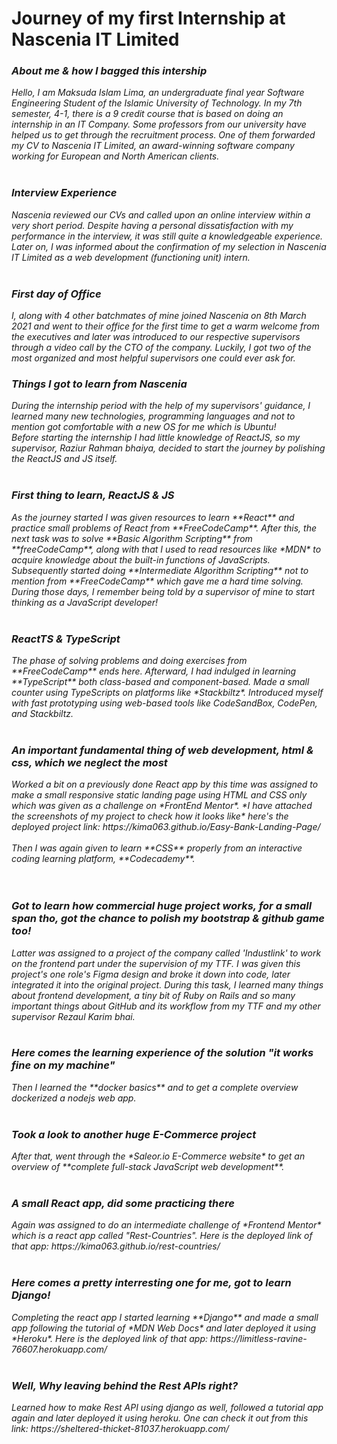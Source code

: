 <h1>Journey of my first Internship at Nascenia IT Limited</h1>

<h3> <em> About me & how I bagged this intership </h3>

Hello, I am Maksuda Islam Lima, an undergraduate final year Software Engineering Student of the Islamic University of Technology. In my 7th semester, 4-1, there is a 9 credit course that is based on doing an internship in an IT Company. Some professors from our university have helped us to get through the recruitment process. One of them forwarded my CV to Nascenia IT Limited, an award-winning software company working for European and North American clients. 
<br>
<br>
<h3> <em> Interview Experience </h3>
Nascenia reviewed our CVs and called upon an online interview within a very short period. Despite having a personal dissatisfaction with my performance in the interview, it was still quite a knowledgeable experience. Later on, I was informed about the confirmation of my selection in Nascenia IT Limited as a web development (functioning unit) intern.
<br>
<br>
<h3> <em> First day of Office </h3>
I, along with 4 other batchmates of mine joined Nascenia on 8th March 2021 and went to their office for the first time to get a warm welcome from the executives and later was introduced to our respective supervisors through a video call by the CTO of the company. 
Luckily, I got two of the most organized and most helpful supervisors one could ever ask for. 
<br>
<h3><em> Things I got to learn from Nascenia </h3>
During the internship period with the help of my supervisors' guidance, I learned many new technologies, programming languages and not to mention got comfortable with a new OS for me which is Ubuntu!
<br>
Before starting the internship I had little knowledge of ReactJS, so my supervisor, Raziur Rahman bhaiya, decided to start the journey by polishing the ReactJS and JS itself. 
<br>
<br>
<h3><em> First thing to learn, ReactJS & JS </h3>
As the journey started I was given resources to learn **React** and practice small problems of React from **FreeCodeCamp**.
After this, the next task was to solve **Basic Algorithm Scripting** from **freeCodeCamp**, along with that I used to read resources like *MDN* to acquire knowledge about the built-in functions of JavaScripts. Subsequently started doing **Intermediate Algorithm Scripting** not to mention from **FreeCodeCamp** which gave me a hard time solving. During those days, I remember being told by a supervisor of mine to start thinking as a JavaScript developer! 
<br>
<br>
<h3><em> ReactTS & TypeScript </h3>
The phase of solving problems and doing exercises from **FreeCodeCamp** ends here. Afterward, I had indulged in learning **TypeScript** both class-based and component-based. Made a small counter using TypeScripts on platforms like *Stackbiltz*. Introduced myself with fast prototyping using web-based tools like CodeSandBox, CodePen, and Stackbiltz. 
<br>
<br>
<h3><em>An important fundamental thing of web development, html & css, which we neglect the most </h3>
Worked a bit on a previously done React app by this time was assigned to make a small responsive static landing page using HTML and CSS only
which was given as a challenge on *FrontEnd Mentor*.
*I have attached the screenshots of my project to check how it looks like*
here's the deployed project link: https://kima063.github.io/Easy-Bank-Landing-Page/
<br>
<br>
Then I was again given to learn **CSS** properly from an interactive coding learning platform, **Codecademy**. 
<br>
<br>
<br>
<h3><em> Got to learn how commercial huge project works, for a small span tho, got the chance to polish my bootstrap & github game too! </h3>
Latter was assigned to a project of the company called 'Industlink' to work on the frontend part under the supervision of my TTF. I was given this project's one role's Figma design and broke it down into code, later integrated it into the original project. During this task, I learned many things about frontend development, a tiny bit of Ruby on Rails and so many important things about GitHub and its workflow from my TTF and my other supervisor Rezaul Karim bhai.
<br>
<br>
<h3><em> Here comes the learning experience of the solution "it works fine on my machine" </h3>
Then I learned the **docker basics** and to get a complete overview dockerized a nodejs web app.
<br>
<br>
<h3><em> Took a look to another huge E-Commerce project </h3>
After that, went through the *Saleor.io E-Commerce website* to get an overview of **complete full-stack JavaScript web development**.
<br>
<br>

<h3><em> A small React app, did some practicing there </h3>
Again was assigned to do an intermediate challenge of *Frontend Mentor* which is a react app called "Rest-Countries".
Here is the deployed link of that app: https://kima063.github.io/rest-countries/
<br>
<br>
<h3><em> Here comes a pretty interresting one for me, got to learn Django! </h3>
Completing the react app I started learning **Django** and made a small app following the tutorial of *MDN Web Docs* and later deployed it using *Heroku*. 
Here is the deployed link of that app: https://limitless-ravine-76607.herokuapp.com/
<br>
<br>
<h3><em> Well, Why leaving behind the Rest APIs right? </h3>
Learned how to make Rest API using django as well, followed a tutorial app again and later deployed it using heroku.
One can check it out from this link: https://sheltered-thicket-81037.herokuapp.com/
<br>
